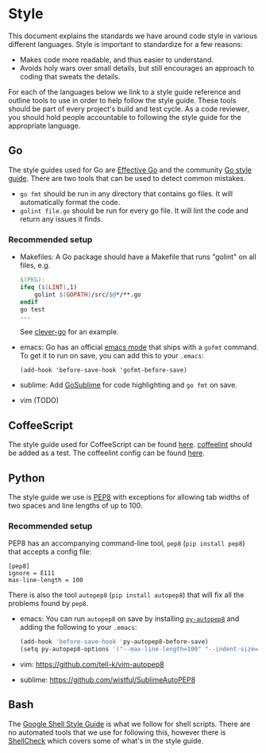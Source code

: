 # Style

This document explains the standards we have around code style in various different languages.
Style is important to standardize for a few reasons:

* Makes code more readable, and thus easier to understand.
* Avoids holy wars over small details, but still encourages an approach to coding that sweats the details.

For each of the languages below we link to a style guide reference and outline tools to use in order to help follow the style guide.
These tools should be part of every project's build and test cycle.
As a code reviewer, you should hold people accountable to following the style guide for the appropriate language.

## Go

The style guides used for Go are [Effective Go](http://golang.org/doc/effective_go.html) and the community [Go style guide](https://code.google.com/p/go-wiki/wiki/CodeReviewComments). There are two tools that can be used to detect common mistakes.

* `go fmt` should be run in any directory that contains go files. It will automatically format the code.
* `golint file.go` should be run for every go file. It will lint the code and return any issues it finds.

### Recommended setup

* Makefiles: A Go package should have a Makefile that runs "golint" on all files, e.g.

    ```Makefile
    $(PKG):
    ifeq ($(LINT),1)
    	golint $(GOPATH)/src/$@*/**.go
    endif
    go test
    ...
    ```
    See [clever-go](https://github.com/Clever/clever-go/blob/master/Makefile) for an example.
* emacs: Go has an official [emacs mode](http://golang.org/misc/emacs/go-mode.el) that ships with a `gofmt` command. To get it to run on save, you can add this to your `.emacs`:

    ```
    (add-hook 'before-save-hook 'gofmt-before-save)
    ```

* sublime: Add [GoSublime](https://github.com/DisposaBoy/GoSublime) for code highlighting and `go fmt` on save.

* vim (TODO)

## CoffeeScript

The style guide used for CoffeeScript can be found [here](https://github.com/Clever/coffeescript-style-guide). [coffeelint](https://github.com/clutchski/coffeelint) should be added as a test. The coffeelint config can be found [here](https://github.com/Clever/coffeescript-style-guide/blob/master/coffeelint-config.json).

## Python

The style guide we use is [PEP8](http://legacy.python.org/dev/peps/pep-0008/) with exceptions for allowing tab widths of two spaces and line lengths of up to 100.

### Recommended setup

PEP8 has an accompanying command-line tool, `pep8` (`pip install pep8`) that accepts a config file:

```
[pep8]
ignore = E111
max-line-length = 100
```

There is also the tool `autopep8` (`pip install autopep8`) that will fix all the problems found by `pep8`.

* emacs: You can run `autopep8` on save by installing [`py-autopep8`](https://github.com/paetzke/py-autopep8.el) and adding the following to your `.emacs`:

    ```Makefile
    (add-hook 'before-save-hook 'py-autopep8-before-save)
    (setq py-autopep8-options '("--max-line-length=100" "--indent-size=2"))
    ```

* vim: https://github.com/tell-k/vim-autopep8

* sublime: https://github.com/wistful/SublimeAutoPEP8

## Bash

The [Google Shell Style Guide](https://google-styleguide.googlecode.com/svn/trunk/shell.xml) is what we follow for shell scripts.
There are no automated tools that we use for following this, however there is [ShellCheck](http://www.shellcheck.net/about.html) which covers some of what's in the style guide.